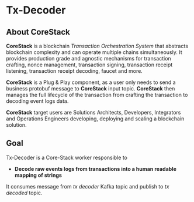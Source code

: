 # Tx-Decoder

## About CoreStack

**CoreStack** is a blockchain *Transaction Orchestration System* that abstracts blockchain complexity and can operate multiple chains simultaneously. It provides production grade and agnostic mechanisms for transaction crafting, nonce management, transaction signing, transaction receipt listening, transaction receipt decoding, faucet and more.

**CoreStack** is a Plug & Play component, as a user only needs to send a business protobuf message to **CoreStack** input topic. **CoreStack** then manages the full lifecycle of the transaction from crafting the transaction to decoding event logs data.

**CoreStack** target users are Solutions Architects, Developers, Integrators and Operations Engineers developing, deploying and scaling a blockchain solution.


## Goal

Tx-Decoder is a Core-Stack worker responsible to 

- **Decode raw events logs from transactions into a human readable mapping of strings** 

It consumes message from *tx decoder* Kafka topic and publish to *tx decoded* topic.

